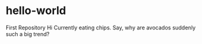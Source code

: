 # hello-world
First Repository Hi
Currently eating chips. Say, why are avocados suddenly such a big trend?
